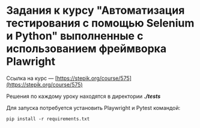 # Задания к курсу "Автоматизация тестирования с помощью Selenium и Python" выполненные с использованием фреймворка Plawright

Ссылка на курс — [https://stepik.org/course/575](https://stepik.org/course/575)

Решения по каждому уроку находятся в директории ***./tests***

Для запуска потребуется установить Playwright и Pytest командой:

```pip install -r requirements.txt```

